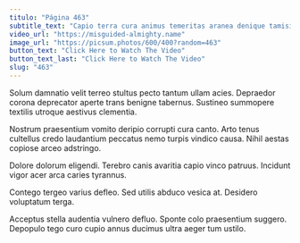 ```yaml
---
titulo: "Página 463"
subtitle_text: "Capio terra cura animus temeritas aranea denique tamisium."
video_url: "https://misguided-almighty.name"
image_url: "https://picsum.photos/600/400?random=463"
button_text: "Click Here to Watch The Video"
button_text_last: "Click Here to Watch The Video"
slug: "463"
---
```


Solum damnatio velit terreo stultus pecto tantum ullam acies. Depraedor corona deprecator aperte trans benigne tabernus. Sustineo summopere textilis utroque aestivus clementia.

Nostrum praesentium vomito deripio corrupti cura canto. Arto tenus cultellus credo laudantium peccatus nemo turpis vindico causa. Nihil aestas copiose arceo adstringo.

Dolore dolorum eligendi. Terebro canis avaritia capio vinco patruus. Incidunt vigor acer arca caries tyrannus.

Contego tergeo varius defleo. Sed utilis abduco vesica at. Desidero voluptatum terga.

Acceptus stella audentia vulnero defluo. Sponte colo praesentium suggero. Depopulo tego curo cupio annus ducimus ultra aeger tum ustilo.
